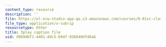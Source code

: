 ```yaml
---
content_type: resource
description: ''
file: https://ol-ocw-studio-app-qa.s3.amazonaws.com/courses/8-01sc-classical-mechanics-fall-2016/d9b9dbf14401ddc5b94f936840dfd8a6_0EMIK-6LUE4.srt
file_type: application/x-subrip
resourcetype: Other
title: 3play caption file
uid: d9b9dbf1-4401-ddc5-b94f-936840dfd8a6
---
```

